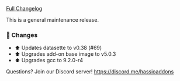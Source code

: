 [Full Changelog][changelog]

This is a general maintenance release.

### 🔨 Changes

- :arrow_up: Updates datasette to v0.38 (#69)
- :arrow_up: Upgrades add-on base image to v5.0.3
- :arrow_up: Upgrades gcc to 9.2.0-r4

[changelog]: https://github.com/hassio-addons/addon-sqlite-web/compare/v2.2.0...v2.2.1

Questions? Join our Discord server! https://discord.me/hassioaddons